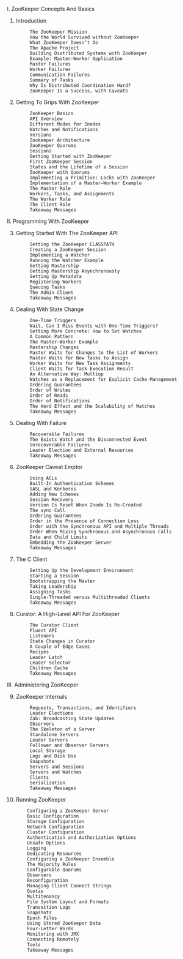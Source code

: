 I. ZooKeeper Concepts And Basics

1. Introduction
  
            The ZooKeeper Mission
            How the World Survived without ZooKeeper
            What ZooKeeper Doesn’t Do
            The Apache Project
            Building Distributed Systems with ZooKeeper
            Example: Master–Worker Application
            Master Failures
            Worker Failures
            Communication Failures
            Summary of Tasks
            Why Is Distributed Coordination Hard?
            ZooKeeper Is a Success, with Caveats

2. Getting To Grips With ZooKeeper
  
            ZooKeeper Basics
            API Overview
            Different Modes for Znodes
            Watches and Notifications
            Versions
            ZooKeeper Architecture
            ZooKeeper Quorums
            Sessions
            Getting Started with ZooKeeper
            First ZooKeeper Session
            States and the Lifetime of a Session
            ZooKeeper with Quorums
            Implementing a Primitive: Locks with ZooKeeper
            Implementation of a Master–Worker Example
            The Master Role
            Workers, Tasks, and Assignments
            The Worker Role
            The Client Role
            Takeaway Messages

II. Programming With ZooKeeper
  
3. Getting Started With The ZooKeeper API
  
            Setting the ZooKeeper CLASSPATH
            Creating a ZooKeeper Session
            Implementing a Watcher
            Running the Watcher Example
            Getting Mastership
            Getting Mastership Asynchronously
            Setting Up Metadata
            Registering Workers
            Queuing Tasks
            The Admin Client
            Takeaway Messages

4. Dealing With State Change
  
            One-Time Triggers
            Wait, Can I Miss Events with One-Time Triggers?
            Getting More Concrete: How to Set Watches
            A Common Pattern
            The Master–Worker Example
            Mastership Changes
            Master Waits for Changes to the List of Workers
            Master Waits for New Tasks to Assign
            Worker Waits for New Task Assignments
            Client Waits for Task Execution Result
            An Alternative Way: Multiop
            Watches as a Replacement for Explicit Cache Management
            Ordering Guarantees
            Order of Writes
            Order of Reads
            Order of Notifications
            The Herd Effect and the Scalability of Watches
            Takeaway Messages

5. Dealing With Failure
  
            Recoverable Failures
            The Exists Watch and the Disconnected Event
            Unrecoverable Failures
            Leader Election and External Resources
            Takeaway Messages

6. ZooKeeper Caveat Emptor
  
            Using ACLs
            Built-In Authentication Schemes
            SASL and Kerberos
            Adding New Schemes
            Session Recovery
            Version Is Reset When Znode Is Re-Created
            The sync Call
            Ordering Guarantees
            Order in the Presence of Connection Loss
            Order with the Synchronous API and Multiple Threads
            Order When Mixing Synchronous and Asynchronous Calls
            Data and Child Limits
            Embedding the ZooKeeper Server
            Takeaway Messages

7. The C Client
  
            Setting Up the Development Environment
            Starting a Session
            Bootstrapping the Master
            Taking Leadership
            Assigning Tasks
            Single-Threaded versus Multithreaded Clients
            Takeaway Messages

8. Curator: A High-Level API For ZooKeeper
  
            The Curator Client
            Fluent API
            Listeners
            State Changes in Curator
            A Couple of Edge Cases
            Recipes
            Leader Latch
            Leader Selector
            Children Cache
            Takeaway Messages

III. Administering ZooKeeper
  

9. ZooKeeper Internals
  
            Requests, Transactions, and Identifiers
            Leader Elections
            Zab: Broadcasting State Updates
            Observers
            The Skeleton of a Server
            Standalone Servers
            Leader Servers
            Follower and Observer Servers
            Local Storage
            Logs and Disk Use
            Snapshots
            Servers and Sessions
            Servers and Watches
            Clients
            Serialization
            Takeaway Messages

10. Running ZooKeeper
  
            Configuring a ZooKeeper Server
            Basic Configuration
            Storage Configuration
            Network Configuration
            Cluster Configuration
            Authentication and Authorization Options
            Unsafe Options
            Logging
            Dedicating Resources
            Configuring a ZooKeeper Ensemble
            The Majority Rules
            Configurable Quorums
            Observers
            Reconfiguration
            Managing Client Connect Strings
            Quotas
            Multitenancy
            File System Layout and Formats
            Transaction Logs
            Snapshots
            Epoch Files
            Using Stored ZooKeeper Data
            Four-Letter Words
            Monitoring with JMX
            Connecting Remotely
            Tools
            Takeaway Messages